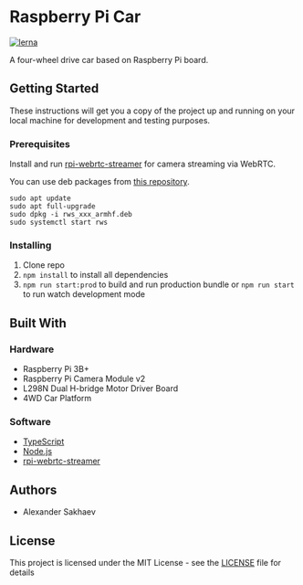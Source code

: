 # Raspberry Pi Car
[![lerna](https://img.shields.io/badge/maintained%20with-lerna-cc00ff.svg)](https://lerna.js.org/)

A four-wheel drive car based on Raspberry Pi board.

## Getting Started

These instructions will get you a copy of the project up and running on your local machine for development and testing purposes.

### Prerequisites

Install and run [rpi-webrtc-streamer](https://github.com/kclyu/rpi-webrtc-streamer) for camera streaming via WebRTC.

You can use deb packages from [this repository](https://github.com/kclyu/rpi-webrtc-streamer-deb).

```
sudo apt update
sudo apt full-upgrade
sudo dpkg -i rws_xxx_armhf.deb
sudo systemctl start rws
```

### Installing

1. Clone repo
2. `npm install` to install all dependencies
3. `npm run start:prod` to build and run production bundle or `npm run start` to run watch development mode

## Built With

### Hardware

* Raspberry Pi 3B+
* Raspberry Pi Camera Module v2
* L298N Dual H-bridge Motor Driver Board
* 4WD Car Platform

### Software

* [TypeScript](https://www.typescriptlang.org/)
* [Node.js](https://nodejs.org/)
* [rpi-webrtc-streamer](https://github.com/kclyu/rpi-webrtc-streamer)

## Authors

* Alexander Sakhaev

## License

This project is licensed under the MIT License - see the [LICENSE](LICENSE) file for details
